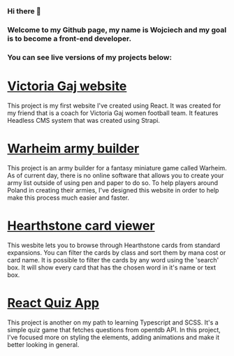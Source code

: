 ### Hi there 👋

### Welcome to my Github page, my name is Wojciech and my goal is to become a front-end developer.

### You can see live versions of my projects below:

# [Victoria Gaj website](http://www.victoria.mogilany.pl/)

This project is my first website I've created using React. It was created for my friend that is a coach for Victoria Gaj women football team. It features Headless CMS system that was created using Strapi.

# [Warheim army builder](https://warheimbuilder.netlify.app/)

This project is an army builder for a fantasy miniature game called Warheim. As of current day, there is no online software that allows you to create your army list outside of using pen and paper to do so. To help players around Poland in creating their armies, I've designed this website in order to help make this process much easier and faster.

# [Hearthstone card viewer](https://hearthstonecardviewer.netlify.app/)

This wesbite lets you to browse through Hearthstone cards from standard expansions. You can filter the cards by class and sort them by mana cost or card name. It is possible to filter the cards by any word using the 'search' box. It will show every card that has the chosen word in it's name or text box.

# [React Quiz App](https://glistening-smakager-e69b07.netlify.app/)


This project is another on my path to learning Typescript and SCSS. It's a simple quiz game that fetches questions from opentdb API. In this project, I've focused more on styling the elements, adding animations and make it better looking in general. 
